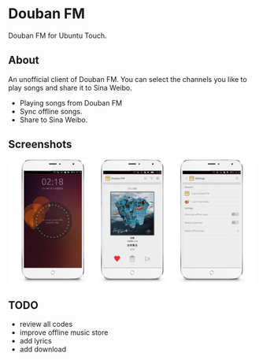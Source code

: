 # Douban FM

Douban FM for Ubuntu Touch. 

## About

An unofficial client of Douban FM. You can select the channels you like to play songs and share it to Sina Weibo.

- Playing songs from Douban FM
- Sync offline songs.
- Share to Sina Weibo. 


## Screenshots

![](screenshots/intr_300x600.png?raw=true)

## TODO

- review all codes
- improve offline music store
- add lyrics
- add download
